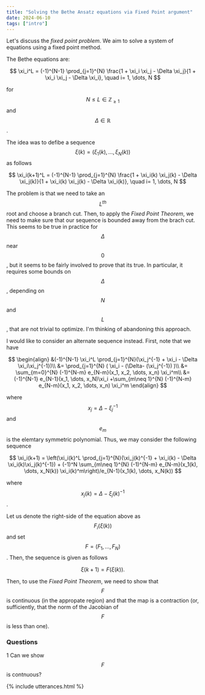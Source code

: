 ```yaml
---
title: "Solving the Bethe Ansatz equations via Fixed Point argument"
date: 2024-06-10
tags: ["intro"]
---
```


Let's discuss the *fixed point problem*. We aim to solve a system of equations using a fixed point method.

The Bethe equations are:

$$
\xi_i^L = (-1)^{N-1} \prod_{j=1}^{N} \frac{1 + \xi_i \xi_j - \Delta \xi_j}{1 + \xi_i \xi_j - \Delta \xi_i}, \quad i= 1, \dots, N 
$$

for $$N\leq L \in\mathbb{Z}_{\geq 1}$$ and $$\Delta \in \mathbb{R}$$.

The idea was to defibe a sequence $$\xi(k) =(\xi_1(k), \dots, \xi_N(k))$$ as follows

$$
\xi_i(k+1)^L = (-1)^{N-1} \prod_{j=1}^{N} \frac{1 + \xi_i(k) \xi_j(k) - \Delta \xi_j(k)}{1 + \xi_i(k) \xi_j(k) - \Delta \xi_i(k)}, \quad i= 1, \dots, N 
$$

The problem is that we need to take an $$L^{th}$$ root and choose a branch cut. Then, to apply the *Fixed Point Theorem*, we need to make sure that our sequence is bounded away from the brach cut. This seems to be true in practice for $$\Delta$$ near $$0$$, but it seems to be fairly involved to prove that its true. In particular, it requires some bounds on $$\Delta$$, depending on $$N$$ and $$L$$, that are not trivial to optimize. I'm thinking of abandoning this approach.

I would like to consider an alternate sequence instead. First, note that we have

$$
\begin{align}
&(-1)^{N-1} \xi_i^L \prod_{j=1}^{N}(\xi_j^{-1} + \xi_i  - \Delta \xi_i\xi_j^{-1})\\
&= \prod_{j=1}^{N} ( \xi_i  - (\Delta- (\xi_j^{-1}) )\\
&= \sum_{m=0}^{N} (-1)^{N-m} e_{N-m}(x_1, x_2, \dots, x_n) \xi_i^m\\
&= (-1)^{N-1} e_{N-1}(x_1, \dots, x_N)\xi_i +\sum_{m\neq 1}^{N} (-1)^{N-m} e_{N-m}(x_1, x_2, \dots, x_n) \xi_i^m
\end{align}
$$

where $$x_j= \Delta - \xi_j^{-1}$$ and $$e_{m}$$ is the elemtary symmetric polynomial. Thus, we may consider the following sequence

$$
\xi_i(k+1) = \left(\xi_i(k)^L \prod_{j=1}^{N}(\xi_j(k)^{-1} + \xi_i(k)  - \Delta \xi_i(k)\xi_j(k)^{-1}) + (-1)^N \sum_{m\neq 1}^{N} (-1)^{N-m} e_{N-m}(x_1(k), \dots, x_N(k)) \xi_i(k)^m\right)/e_{N-1}(x_1(k), \dots, x_N(k))
$$

where $$x_j(k) = \Delta - \xi_j(k)^{-1}$$.

Let us denote the right-side of the equation above as $$F_i(\xi(k))$$ and set $$F=(F_1, \dots, F_N)$$. Then, the sequence is given as follows

$$
\xi(k+1) = F(\xi(k)).
$$

Then, to use the *Fixed Point Theorem*, we need to show that $$F$$ is continuous (in the appropate region) and that the map is a contraction (or, sufficiently, that the norm of the Jacobian of $$F$$ is less than one).

### Questions

1 Can we show $$F$$ is contnuous? 


{% include utterances.html %}
